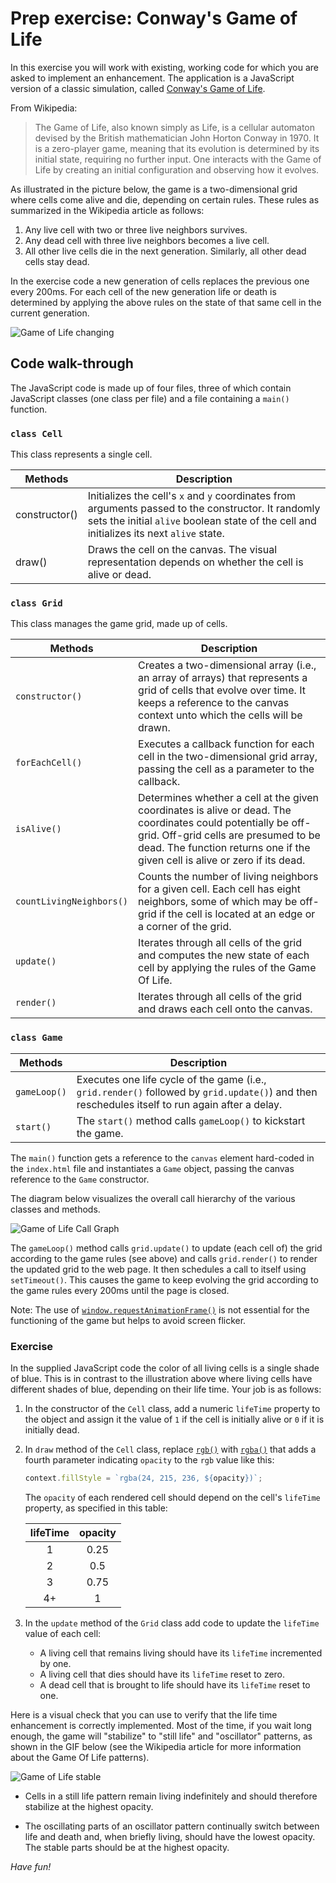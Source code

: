 # Prep exercise: Conway's Game of Life

In this exercise you will work with existing, working code for which you are asked to implement an enhancement. The application is a JavaScript version of a classic simulation, called [Conway's Game of Life](https://en.wikipedia.org/wiki/Conway%27s_Game_of_Life).

From Wikipedia:

> The Game of Life, also known simply as Life, is a cellular automaton devised by the British mathematician John Horton Conway in 1970. It is a zero-player game, meaning that its evolution is determined by its initial state, requiring no further input. One interacts with the Game of Life by creating an initial configuration and observing how it evolves.

As illustrated in the picture below, the game is a two-dimensional grid where cells come alive and die, depending on certain rules. These rules as summarized in the Wikipedia article as follows:

1. Any live cell with two or three live neighbors survives.
2. Any dead cell with three live neighbors becomes a live cell.
3. All other live cells die in the next generation. Similarly, all other dead cells stay dead.

In the exercise code a new generation of cells replaces the previous one every 200ms. For each cell of the new generation life or death is determined by applying the above rules on the state of that same cell in the current generation.

![Game of Life changing](../../../assets/game-of-life-1.gif)

## Code walk-through

The JavaScript code is made up of four files, three of which contain JavaScript classes (one class per file) and a file containing a `main()` function.

### `class Cell`

This class represents a single cell.

<!--prettier-ignore-->
| Methods  | Description |
|----------|-------------|
| constructor() | Initializes the cell's `x` and `y` coordinates from arguments passed to the constructor. It randomly sets the initial `alive` boolean state of the cell and initializes its next `alive` state. |
| draw() | Draws the cell on the canvas. The visual representation depends on whether the cell is alive or dead. |

### `class Grid`

This class manages the game grid, made up of cells.

<!--prettier-ignore-->
| Methods  | Description |
|----------|-------------|
| `constructor()` | Creates a two-dimensional array (i.e., an array of arrays) that represents a grid of cells that evolve over time. It keeps a reference to the canvas context unto which the cells will be drawn. |
| `forEachCell()` | Executes a callback function for each cell in the two-dimensional grid array, passing the cell as a parameter to the callback. |
| `isAlive()` | Determines whether a cell at the given coordinates is alive or dead. The coordinates could potentially be off-grid. Off-grid cells are presumed to be dead. The function returns one if the given cell is alive or zero if its dead. |
| `countLivingNeighbors()` | Counts the number of living neighbors for a given cell. Each cell has eight neighbors, some of which may be off-grid if the cell is located at an edge or a corner of the grid. |
| `update()` | Iterates through all cells of the grid and computes the new state of each cell by applying the rules of the Game Of Life. |
| `render()` | Iterates through all cells of the grid and draws each cell onto the canvas. |

### `class Game`

<!--prettier-ignore-->
| Methods  | Description |
|----------|-------------|
| `gameLoop()` | Executes one life cycle of the game (i.e., `grid.render()` followed by `grid.update()`) and then reschedules itself to run again after a delay. |
| `start()` | The `start()` method calls `gameLoop()` to kickstart the game. |

The `main()` function gets a reference to the `canvas` element hard-coded in the `index.html` file and instantiates a `Game` object, passing the canvas reference to the `Game` constructor.

The diagram below visualizes the overall call hierarchy of the various classes and methods.

![Game of Life Call Graph](../../../assets/GameOfLife.png)

The `gameLoop()` method calls `grid.update()` to update (each cell of) the grid according to the game rules (see above) and calls `grid.render()` to render the updated grid to the web page. It then schedules a call to itself using `setTimeout()`. This causes the game to keep evolving the grid according to the game rules every 200ms until the page is closed.

Note: The use of [`window.requestAnimationFrame()`](https://developer.mozilla.org/en-US/docs/Web/API/window/requestAnimationFrame) is not essential for the functioning of the game but helps to avoid screen flicker.

### Exercise

In the supplied JavaScript code the color of all living cells is a single shade of blue. This is in contrast to the illustration above where living cells have different shades of blue, depending on their life time. Your job is as follows:

1. In the constructor of the `Cell` class, add a numeric `lifeTime` property to the object and assign it the value of `1` if the cell is initially alive or `0` if it is initially dead.

2. In `draw` method of the `Cell` class, replace [`rgb()`](<https://developer.mozilla.org/en-US/docs/Web/CSS/color_value/rgb()>) with [`rgba()`](<https://developer.mozilla.org/en-US/docs/Web/CSS/color_value/rgba()>) that adds a fourth parameter indicating `opacity` to the `rgb` value like this:

   ```js
   context.fillStyle = `rgba(24, 215, 236, ${opacity})`;
   ```

   The `opacity` of each rendered cell should depend on the cell's `lifeTime` property, as specified in this table:

   | lifeTime | opacity |
   | :------: | :-----: |
   |    1     |  0.25   |
   |    2     |   0.5   |
   |    3     |  0.75   |
   |    4+    |    1    |

3. In the `update` method of the `Grid` class add code to update the `lifeTime` value of each cell:

   - A living cell that remains living should have its `lifeTime` incremented by one.
   - A living cell that dies should have its `lifeTime` reset to zero.
   - A dead cell that is brought to life should have its `lifeTime` reset to one.

Here is a visual check that you can use to verify that the life time enhancement is correctly implemented. Most of the time, if you wait long enough, the game will "stabilize" to "still life" and "oscillator" patterns, as shown in the GIF below (see the Wikipedia article for more information about the Game Of Life patterns).

![Game of Life stable](../../../assets/game-of-life-2.gif)

- Cells in a still life pattern remain living indefinitely and should therefore stabilize at the highest opacity.

- The oscillating parts of an oscillator pattern continually switch between life and death and, when briefly living, should have the lowest opacity. The stable parts should be at the highest opacity.

_Have fun!_
